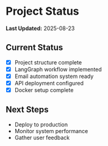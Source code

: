 # Project Status

**Last Updated:** 2025-08-23

## Current Status
- [x] Project structure complete
- [x] LangGraph workflow implemented
- [x] Email automation system ready
- [x] API deployment configured
- [x] Docker setup complete

## Next Steps
- Deploy to production
- Monitor system performance
- Gather user feedback
